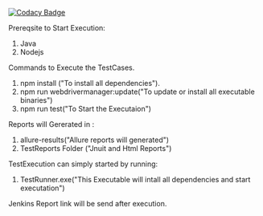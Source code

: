 [![Codacy Badge](https://app.codacy.com/project/badge/Grade/3bc1a267efad4e1eaa614b4dd8404c35)](https://www.codacy.com/manual/lkumarra/ProtractorPageObjectModel?utm_source=github.com&amp;utm_medium=referral&amp;utm_content=lkumarra/ProtractorPageObjectModel&amp;utm_campaign=Badge_Grade)

Prereqsite to Start Execution:
1. Java
2. Nodejs

Commands to Execute the TestCases.
1. npm install ("To install all dependencies").
2. npm run webdrivermanager:update("To update or install all executable binaries")
3. npm run test("To Start the Executaion")

Reports will Gererated in :
1. allure-results("Allure reports will generated")
2. TestReports Folder ("Jnuit and Html Reports")

TestExecution can simply started by running:
1. TestRunner.exe("This Executable will intall all dependencies and start executation")

Jenkins Report link will be send after execution.